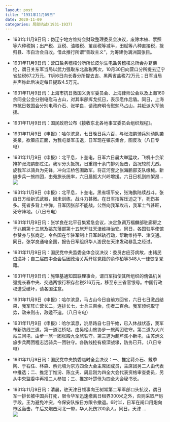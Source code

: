 ```yaml
---
layout: post
title: "1931年11月09日"
date: 2020-11-09
categories: 局部抗战(1931-1937)
---
```


<meta name="referrer" content="no-referrer" />

- 1931年11月9日讯：伪辽宁地方维持会财政整理委员会决议，废除木植、票照等六种税捐；出产税、豆税、油粮税、茧丝税等减半，田赋等八种直接税，拨归县、市自治会自收。借此推行所谓“善政主义”，为筹建伪满洲国张目。 

- 1931年11月9日讯：营口盐务稽核分所所长皮尔生电盐务稽核总所会办葛佛伦，谓日关东军当局以武力强取东北盐税两次，10月30日向营口分所提去辽宁省盐税67.2万元，11月6日向长春分所提去吉、黑两省盐税72万元；日军当局并声称此后决定每日提取4.5万元。 

- 1931年11月9日讯：上海市抗日救国义勇军委员会、上海律师公会以及上海160余同业公会分别电慰马占山，对其率部挥戈抗日，表示愿作后盾。同日，上海市抗日救国会分别电蒋介石、张学良，请政府明令慰勉马占山，并赶派大军驰援。 

- 1931年11月9日讯：国民政府公布《接收东北各地事宜委员会组织规程》。 

- 1931年11月9日《申报》：哈尔滨息，七日晚日兵六百，与张海鹏骑兵别动队袭突泉，欲策应正面，为我屯垦军击退，日军现在镇东集合，图反攻（八日专电） 

- 1931年11月9日《申报》：北平息，卜奎电，日军六日晨大举猛攻，飞机十余架掩护张海鹏部过江。我军分头抵抗，日重炮十余门排列轰击，战况较前尤烈。旋我军以骑兵为先锋，冲向江桥包围敌军。将正河套之张海鹏部支队缴械。新编步兵一旅四团，由苑旅长统率，六日晨抵大兴岭增援。六日日机到四架昂... <br/><img src="https://wx2.sinaimg.cn/large/aca367d8ly1gkixjo5l3fj20c809zjrf.jpg" />

- 1931年11月9日《申报》：北平息，卜奎电，黑省垣平安，张海鹏陆续战斗。张由日方给新式武器，因未训练，战斗力甚微。在日军指挥压迫之下，死伤甚多。死者多背上中弹，日军因张部不能战，公然向我军攻击，我军士气甚旺，死守阵地。（八日专电） 

- 1931年11月9日讯：张学良在北平召集紧急会议，决定急调万福麟部驻廊房之于兆麟第十三旅及姚东藩部第十五旅开驻天津维持治安。同日，各国驻平使馆参赞亦与张商定，令各国在华驻军制止日军越轨行动，帮助维持平、津交通。同日，张学良通电全国，报告日军组织华人游民在天津发动暴乱之经过。 

- 1931年11月9日讯：国民党中央监委全体会议决议：委员古应芬病故，由褚民谊递补；自二届四中全会后因政治关系开除党籍的俞作柏等348人一律恢复党籍。 

- 1931年11月9日讯：施肇基通知国联理事会，谓日军指使其所组织的傀儡机关强提长春中央、交通两银行积存盐税216万元，移至东三省官银号。中国行政权遭受破坏，请各国注意。 

- 1931年11月9日《申报》：哈尔滨息，马占山今日自前方回省，六日七日激战结果，我军阵亡营长二，连排长七，士兵三百余，伤者二百余。我军顷纯取守势，敌来则击，敌遁不追。（八日专电） 

- 1931年11月9日《申报》：哈尔滨息，洮昂路自七日午始，已入休战状态，我军布新防线三道。第一道江桥站，由吴松山旅协步一旅两团驻守。第二道为大兴站三间屯，由步一旅一团张殿九全旅驻守。第三道为葫芦溪小新屯，由苏炳文旅步兵两团程志远骑兵一团驻守。各防线挖有极深战壕，防务已开。（八日专电） 

- 1931年11月9日讯：国民党中央执委临时全会决议：一、推定蒋介石、戴季陶、于右任、林森、蔡元培为京方四全大会主席团成员，主席团另二人由代表中推选；二、推定丁惟汾、陈立夫、周启刚为四全大会代表资格审查委员，另从中央监委中再推二人参加；三、推定叶楚伧为四全大会秘书长。 

- 1931年11月9日讯：清晨，驻天津日领事向王树常第二军军部口头抗议，谓日军一排长被中国兵打死，限令华军迅速撤离日租界300米之外，否则采取严厉手段。王为避免冲突，令保安队按日方限令撤退。6时半，日军在闸口用炮向市区轰击，午后又炮击河北一带，华人死伤200余人。同日，天津 ... <br/><img src="https://wx1.sinaimg.cn/large/aca367d8ly1gkijo57114j20c809zaa5.jpg" />

